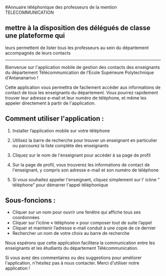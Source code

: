  #Annuaire téléphonique des professeurs de la mention TELECOMMUNICATION
  ## mettre à la disposition des délégués de classe une plateforme qui
leurs permettent de lister tous les professeurs au sein du département accompagnés de leurs
contacts
  
***

Bienvenue sur l'application mobile de gestion des contacts des enseignants du département Télécommunication de l'Ecole Supérieure Polytechnique d'Antananarivo !

Cette application vous permettra de facilement accéder aux informations de contact de tous les enseignants du département. Vous pourrez rapidement trouver leur adresse e-mail et leur numéro de téléphone, et même les appeler directement à partir de l'application.

## Comment utiliser l'application :

   1.  Installer l’application mobile sur votre téléphone
   
   2.  Utilisez la barre de recherche pour trouver un enseignant en particulier ou parcourez la liste complète des enseignants
   
   3.  Cliquez sur le nom de l'enseignant pour accéder à sa page de profil
   
   4.  Sur la page de profil, vous trouverez les informations de contact de l'enseignant, y compris son adresse e-mail et son numéro de téléphone
   
   5. Si vous souhaitez appeler l'enseignant, cliquez simplement sur l' icône " téléphone" pour démarrer l'appel téléphonique
   
## Sous-foncions :
  -   Cliquer sur un nom pour ouvrir une fenêtre qui affiche tous ses coordonnées
  -   Cliquer sur l’icône « téléphone » pour composer tout de suite l’appel
  -   Cliquer et maintenir l’adresse e-mail conduit à une copie de ce dernier
  -   Rechercher un nom de votre choix au barre de recherche 

Nous espérons que cette application facilitera la communication entre les enseignants et les étudiants du département Télécommunication. 

Si vous avez des commentaires ou des suggestions pour améliorer l'application, n'hésitez pas à nous contacter. Merci d'utiliser notre application !
